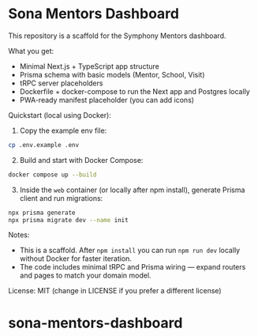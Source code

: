 # Sona Mentors Dashboard

This repository is a scaffold for the Symphony Mentors dashboard.

What you get:

- Minimal Next.js + TypeScript app structure
- Prisma schema with basic models (Mentor, School, Visit)
- tRPC server placeholders
- Dockerfile + docker-compose to run the Next app and Postgres locally
- PWA-ready manifest placeholder (you can add icons)

Quickstart (local using Docker):

1. Copy the example env file:

```bash
cp .env.example .env
```

2. Build and start with Docker Compose:

```bash
docker compose up --build
```

3. Inside the `web` container (or locally after npm install), generate Prisma client and run migrations:

```bash
npx prisma generate
npx prisma migrate dev --name init
```

Notes:

- This is a scaffold. After `npm install` you can run `npm run dev` locally without Docker for faster iteration.
- The code includes minimal tRPC and Prisma wiring — expand routers and pages to match your domain model.

License: MIT (change in LICENSE if you prefer a different license)

# sona-mentors-dashboard
